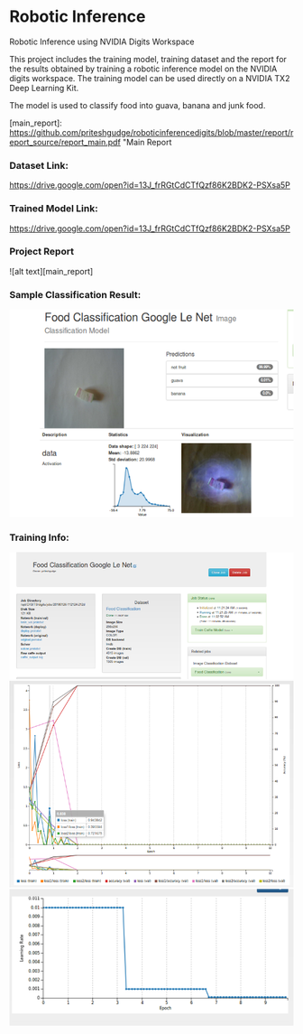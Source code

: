 # Robotic Inference
Robotic Inference using NVIDIA Digits Workspace

This project includes the training model, training dataset and the report for the results obtained by training a robotic inference model on the NVIDIA digits workspace. The training model can be used directly on a NVIDIA TX2 Deep Learning Kit.

The model is used to classify food into guava, banana and junk food.

[sample_classify]: https://github.com/priteshgudge/roboticinferencedigits/blob/master/images/classify_not_fruit.png "Sample Classification"
[training_info]: https://github.com/priteshgudge/roboticinferencedigits/blob/master/images/training_details.png "Training Details"
[training_chart]: https://github.com/priteshgudge/roboticinferencedigits/blob/master/images/training_chart.png "Training Graph"
[learning_rate]: https://github.com/priteshgudge/roboticinferencedigits/blob/master/images/learning_rate_epochs.png "Learning Rate Epoch"
[main_report]: https://github.com/priteshgudge/roboticinferencedigits/blob/master/report/report_source/report_main.pdf "Main Report

### Dataset Link:
https://drive.google.com/open?id=13J_frRGtCdCTfQzf86K2BDK2-PSXsa5P

### Trained Model Link:
https://drive.google.com/open?id=13J_frRGtCdCTfQzf86K2BDK2-PSXsa5P
 
### Project Report
![alt text][main_report]

### Sample Classification Result:
![alt text][sample_classify]

### Training Info:
![alt text][training_info]
![alt text][training_chart]
![alt text][learning_rate]

